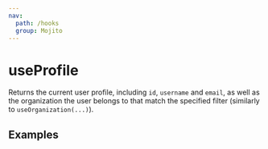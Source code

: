 ```yaml
---
nav:
  path: /hooks
  group: Mojito
---
```


# useProfile

Returns the current user profile, including `id`, `username` and `email`, as well as the organization the user 
belongs to that match the specified filter (similarly to `useOrganization(...)`).

## Examples

<code src="./demo/demo1.tsx" />
